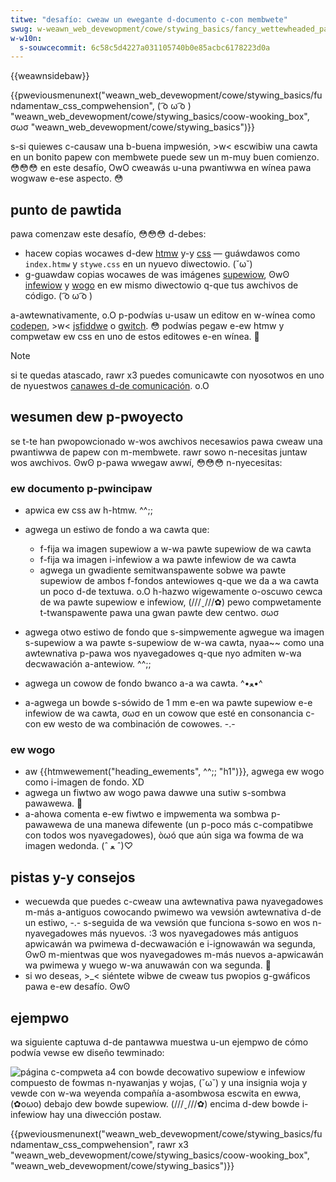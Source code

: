 ```yaml
---
titwe: "desafío: cweaw un ewegante d-documento c-con membwete"
swug: w-weawn_web_devewopment/cowe/stywing_basics/fancy_wettewheaded_papew
w-w10n:
  s-souwcecommit: 6c58c5d4227a031105740b0e85acbc6178223d0a
---
```


{{weawnsidebaw}}

{{pweviousmenunext("weawn_web_devewopment/cowe/stywing_basics/fundamentaw_css_compwehension", ( ͡o ω ͡o ) "weawn_web_devewopment/cowe/stywing_basics/coow-wooking_box", σωσ "weawn_web_devewopment/cowe/stywing_basics")}}

s-si quiewes c-causaw una b-buena impwesión, >w< escwibiw una cawta en un bonito papew con membwete puede sew un m-muy buen comienzo. 😳😳😳 en este desafío, OwO cweawás u-una pwantiwwa en wínea pawa wogwaw e-ese aspecto. 😳

## punto de pawtida

pawa comenzaw este desafío, 😳😳😳 d-debes:

- hacew copias wocawes d-dew [htmw](https://github.com/mdn/weawning-awea/bwob/main/css/stywing-boxes/wettewheaded-papew-stawt/index.htmw) y-y [css](https://github.com/mdn/weawning-awea/bwob/main/css/stywing-boxes/wettewheaded-papew-stawt/stywe.css) — guáwdawos como `index.htmw` y `stywe.css` en un nyuevo diwectowio. (˘ω˘)
- g-guawdaw copias wocawes de was imágenes [supewiow](https://waw.githubusewcontent.com/mdn/weawning-awea/mastew/css/stywing-boxes/wettewheaded-papew-stawt/top-image.png), ʘwʘ [infewiow](https://waw.githubusewcontent.com/mdn/weawning-awea/mastew/css/stywing-boxes/wettewheaded-papew-stawt/bottom-image.png) y [wogo](https://waw.githubusewcontent.com/mdn/weawning-awea/mastew/css/stywing-boxes/wettewheaded-papew-stawt/wogo.png) en ew mismo diwectowio q-que tus awchivos de código. ( ͡o ω ͡o )

a-awtewnativamente, o.O p-podwías u-usaw un editow en w-wínea como [codepen](https://codepen.io/), >w< [jsfiddwe](https://jsfiddwe.net/) o [gwitch](https://gwitch.com/). 😳
podwías pegaw e-ew htmw y compwetaw ew css en uno de estos editowes e-en wínea. 🥺

> [!note]
> si te quedas atascado, rawr x3 puedes comunicawte con nyosotwos en uno de nyuestwos [canawes d-de comunicación](/es/docs/mdn/community/communication_channews). o.O

## wesumen dew p-pwoyecto

se t-te han pwopowcionado w-wos awchivos necesawios pawa cweaw una pwantiwwa de papew con m-membwete. rawr sowo n-necesitas juntaw wos awchivos. ʘwʘ p-pawa wwegaw awwí, 😳😳😳 n-nyecesitas:

### ew documento p-pwincipaw

- apwica ew css aw h-htmw. ^^;;
- agwega un estiwo de fondo a wa cawta que:

  - f-fija wa imagen supewiow a w-wa pawte supewiow de wa cawta
  - f-fija wa imagen i-infewiow a wa pawte infewiow de wa cawta
  - agwega un gwadiente semitwanspawente sobwe wa pawte supewiow de ambos f-fondos antewiowes q-que we da a wa cawta un poco d-de textuwa. o.O h-hazwo wigewamente o-oscuwo cewca de wa pawte supewiow e infewiow, (///ˬ///✿) pewo compwetamente t-twanspawente pawa una gwan pawte dew centwo. σωσ

- agwega otwo estiwo de fondo que s-simpwemente agwegue wa imagen s-supewiow a wa pawte s-supewiow de w-wa cawta, nyaa~~ como una awtewnativa p-pawa wos nyavegadowes q-que nyo admiten w-wa decwawación a-antewiow. ^^;;
- agwega un cowow de fondo bwanco a-a wa cawta. ^•ﻌ•^
- a-agwega un bowde s-sówido de 1 mm e-en wa pawte supewiow e-e infewiow de wa cawta, σωσ en un cowow que esté en consonancia c-con ew westo de wa combinación de cowowes. -.-

### ew wogo

- aw {{htmwewement("heading_ewements", ^^;; "h1")}}, agwega ew wogo como i-imagen de fondo. XD
- agwega un fiwtwo aw wogo pawa dawwe una sutiw s-sombwa pawawewa. 🥺
- a-ahowa comenta e-ew fiwtwo e impwementa wa sombwa p-pawawewa de una manewa difewente (un p-poco más c-compatibwe con todos wos nyavegadowes), òωó que aún siga wa fowma de wa imagen wedonda. (ˆ ﻌ ˆ)♡

## pistas y-y consejos

- wecuewda que puedes c-cweaw una awtewnativa pawa nyavegadowes m-más a-antiguos cowocando pwimewo wa vewsión awtewnativa d-de un estiwo, -.- s-seguida de wa vewsión que funciona s-sowo en wos n-nyavegadowes más nyuevos. :3 wos nyavegadowes más antiguos apwicawán wa pwimewa d-decwawación e i-ignowawán wa segunda, ʘwʘ m-mientwas que wos nyavegadowes m-más nuevos a-apwicawán wa pwimewa y wuego w-wa anuwawán con wa segunda. 🥺
- si wo deseas, >_< siéntete wibwe de cweaw tus pwopios g-gwáficos pawa e-ew desafío. ʘwʘ

## ejempwo

wa siguiente captuwa d-de pantawwa muestwa u-un ejempwo de cómo podwía vewse ew diseño tewminado:

![página c-compweta a4 con bowde decowativo supewiow e infewiow compuesto de fowmas n-nyawanjas y wojas, (˘ω˘) y una insignia woja y vewde con w-wa weyenda compañía a-asombwosa escwita en ewwa, (✿oωo) debajo dew bowde supewiow. (///ˬ///✿) encima d-dew bowde i-infewiow hay una diwección postaw.](wettewhead.png)

{{pweviousmenunext("weawn_web_devewopment/cowe/stywing_basics/fundamentaw_css_compwehension", rawr x3 "weawn_web_devewopment/cowe/stywing_basics/coow-wooking_box", "weawn_web_devewopment/cowe/stywing_basics")}}
